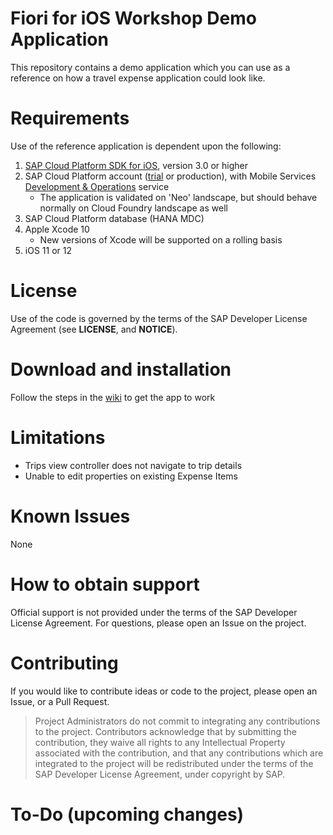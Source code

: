 # Fiori for iOS Workshop Demo Application
This repository contains a demo application which you can use as a reference on how a travel expense application could look like.

# Requirements
Use of the reference application is dependent upon the following:

 1. [SAP Cloud Platform SDK for iOS](https://www.sap.com/developer/trials-downloads/additional-downloads/sap-cloud-platform-sdk-for-ios-14485.html), version 3.0 or higher
 2. SAP Cloud Platform account ([trial](https://account.hanatrial.ondemand.com/cockpit#/home/trialhome) or production), with Mobile Services [Development & Operations](https://account.hanatrial.ondemand.com/cockpit#/home/service/mobileplatform2/overview) service
     - The application is validated on 'Neo' landscape, but should behave normally on Cloud Foundry landscape as well
 3. SAP Cloud Platform database (HANA MDC)
 4. Apple Xcode 10
     - New versions of Xcode will be supported on a rolling basis
 5. iOS 11 or 12
     

# License
Use of the code is governed by the terms of the SAP Developer License Agreement (see **LICENSE**, and **NOTICE**).

# Download and installation

Follow the steps in the [wiki](https://github.com/SAP/fiori-for-ios-workshop/wiki/Download-and-installation) to get the app to work

# Limitations

 - Trips view controller does not navigate to trip details
 - Unable to edit properties on existing Expense Items

# Known Issues
None
# How to obtain support
Official support is not provided under the terms of the SAP Developer License Agreement.  For questions, please open an Issue on the project.
# Contributing
If you would like to contribute ideas or code to the project, please open an Issue, or a Pull Request.
> Project Administrators do not commit to integrating any contributions to the project.  Contributors acknowledge that by submitting the contribution, they waive all rights to any  Intellectual Property associated with the contribution, and that any contributions which are integrated to the project will be redistributed under the terms of the SAP Developer License Agreement, under copyright by SAP.
# To-Do (upcoming changes)
